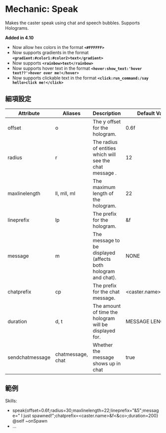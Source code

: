 Mechanic: Speak
===============

Makes the caster speak using chat and speech bubbles. Supports
Holograms.

**Added in 4.10**

* Now allow hex colors in the format **`<#FFFFFF>`**
* Now supports gradients in the format **`<gradient:#color1:#color2>text</gradient>`**
* Now supports **`<rainbow>text</rainbow>`**
* Now supports hover text in the format **`<hover:show_text:'hover text??'>hover over me!</hover>`**
* Now supports clickable text in the format **`<click:run_command:/say hello>click me!</click>`**

細項設定
----------

| Attribute | Aliases | Description  | Default Value|
|---------------|-------------|---------------------------------------------------------------|----------------------------------|
| offset| o   | The y offset for the hologram.   | 0.6f|
| radius| r   | The radius of entities which will see the chat message .  | 12  |
| maxlinelength | ll, mll, ml | The maximum length of the hologram.   | 22  |
| lineprefix| lp  | The prefix for the hologram. | &f  |
| message   | m   | The message to be displayed (affects both hologram and chat). | NONE|
| chatprefix| cp  | The prefix for the chat message. | &lt;caster.name&gt;&f&lt;&co&gt; |
| duration  | d, t| The amount of time the hologram will be displayed for.| MESSAGE LENGTH * 4  |
| sendchatmessage | chatmessage, chat | Whether the message shows up in chat  | true  |

  

範例
--------

  Skills:
  - speak{offset=0.6f;radius=30;maxlinelength=22;lineprefix="&5";message=" I just spawned!";chatprefix=<caster.name>&f<&co>;duration=200} @self ~onSpawn
  - ...